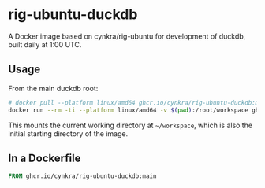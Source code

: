 # rig-ubuntu-duckdb

A Docker image based on cynkra/rig-ubuntu for development of duckdb, built daily at 1:00 UTC.

## Usage

From the main duckdb root:

```sh
# docker pull --platform linux/amd64 ghcr.io/cynkra/rig-ubuntu-duckdb:main
docker run --rm -ti --platform linux/amd64 -v $(pwd):/root/workspace ghcr.io/cynkra/rig-ubuntu-duckdb:main
```

This mounts the current working directory at `~/workspace`, which is also the initial starting directory of the image.

## In a Dockerfile

```dockerfile
FROM ghcr.io/cynkra/rig-ubuntu-duckdb:main
```
